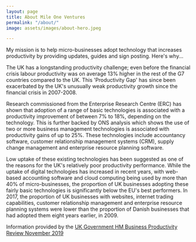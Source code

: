 ```yaml
---
layout: page
title: About Mile One Ventures
permalink: "/about/"
image: assets/images/about-hero.jpeg

---
```


My mission is to help micro-businesses adopt technology that increases productivity by providing updates, guides and sign posting. Here's why...

The UK has a longstanding productivity challenge; even before the financial crisis labour productivity was on average 13% higher in the rest of the G7 countries compared to the UK. This 'Productivity Gap' has since been exacerbated by the UK's unusually weak productivity growth since the financial crisis in 2007-2008.

Research commissioned from the Enterprise Research Centre (ERC) has shown that adoption of a range of basic technologies is associated with a productivity improvement of between 7% to 18%, depending on the technology. This is further backed by ONS analysis which shows the use of two or more business management technologies is associated with productivity gains of up to 25%. These technologies include accountancy software, customer relationship management systems (CRM), supply change management and enterprise resource planning software.

Low uptake of these existing technologies has been suggested as one of the reasons for the UK's relatively poor productivity performance. While the uptake of digital technologies has increased in recent years, with web-based accounting software and cloud computing being used by more than 40% of micro-businesses, the proportion of UK businesses adopting these fairly basic technologies is significantly below the EU's best performers. In 2017, the proportion of UK businesses with websites, internet trading capabilities, customer relationship management and enterprise resource planning systems were lower than the proportion of Danish businesses that had adopted them eight years earlier, in 2009.

Information provided by the [UK Government HM Business Productivity Review November 2019](https://assets.publishing.service.gov.uk/government/uploads/system/uploads/attachment_data/file/844506/business-productivity-review.pdf)





